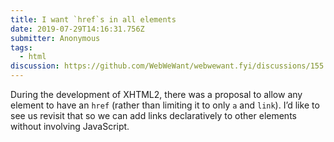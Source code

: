 ```yaml
---
title: I want `href`s in all elements
date: 2019-07-29T14:16:31.756Z
submitter: Anonymous
tags:
  - html
discussion: https://github.com/WebWeWant/webwewant.fyi/discussions/155
---
```


During the development of XHTML2, there was a proposal to allow any element to have an `href` (rather than limiting it to only `a` and `link`). I’d like to see us revisit that so we can add links declaratively to other elements without involving JavaScript.

